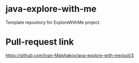 # java-explore-with-me
Template repository for ExploreWithMe project.

# Pull-request link
https://github.com/Ivan-Malshakov/java-explore-with-me/pull/3
